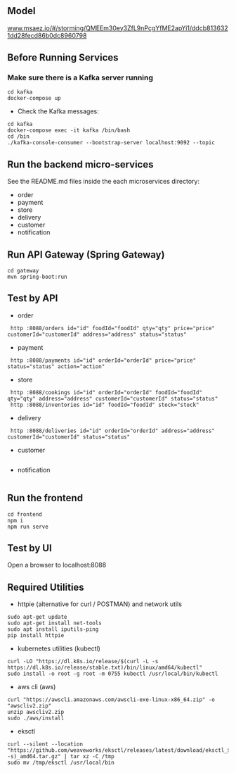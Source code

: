 # 

## Model
www.msaez.io/#/storming/QMEEm30ey3ZfL9nPcgYfME2apYi1/ddcb8136321dd28fecd86b0dc8960798

## Before Running Services
### Make sure there is a Kafka server running
```
cd kafka
docker-compose up
```
- Check the Kafka messages:
```
cd kafka
docker-compose exec -it kafka /bin/bash
cd /bin
./kafka-console-consumer --bootstrap-server localhost:9092 --topic
```

## Run the backend micro-services
See the README.md files inside the each microservices directory:

- order
- payment
- store
- delivery
- customer
- notification


## Run API Gateway (Spring Gateway)
```
cd gateway
mvn spring-boot:run
```

## Test by API
- order
```
 http :8088/orders id="id" foodId="foodId" qty="qty" price="price" customerId="customerId" address="address" status="status" 
```
- payment
```
 http :8088/payments id="id" orderId="orderId" price="price" status="status" action="action" 
```
- store
```
 http :8088/cookings id="id" orderId="orderId" foodId="foodId" qty="qty" address="address" customerId="customerId" status="status" 
 http :8088/inventories id="id" foodId="foodId" stock="stock" 
```
- delivery
```
 http :8088/deliveries id="id" orderId="orderId" address="address" customerId="customerId" status="status" 
```
- customer
```
```
- notification
```
```


## Run the frontend
```
cd frontend
npm i
npm run serve
```

## Test by UI
Open a browser to localhost:8088

## Required Utilities

- httpie (alternative for curl / POSTMAN) and network utils
```
sudo apt-get update
sudo apt-get install net-tools
sudo apt install iputils-ping
pip install httpie
```

- kubernetes utilities (kubectl)
```
curl -LO "https://dl.k8s.io/release/$(curl -L -s https://dl.k8s.io/release/stable.txt)/bin/linux/amd64/kubectl"
sudo install -o root -g root -m 0755 kubectl /usr/local/bin/kubectl
```

- aws cli (aws)
```
curl "https://awscli.amazonaws.com/awscli-exe-linux-x86_64.zip" -o "awscliv2.zip"
unzip awscliv2.zip
sudo ./aws/install
```

- eksctl 
```
curl --silent --location "https://github.com/weaveworks/eksctl/releases/latest/download/eksctl_$(uname -s)_amd64.tar.gz" | tar xz -C /tmp
sudo mv /tmp/eksctl /usr/local/bin
```

